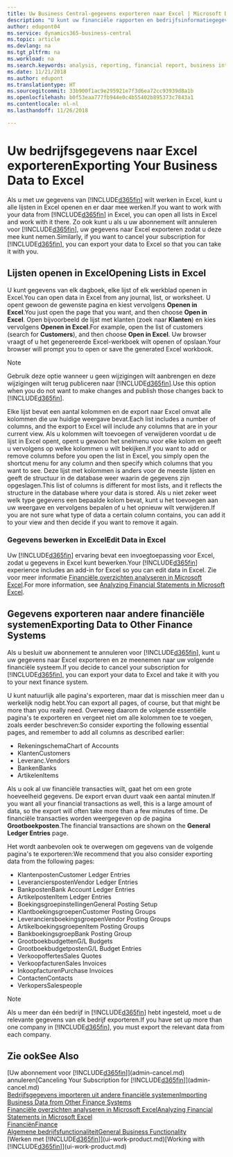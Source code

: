 ```yaml
---
title: Uw Business Central-gegevens exporteren naar Excel | Microsoft Docs
description: "U kunt uw financiële rapporten en bedrijfsinformatiegegevens uit Business Central exporteren naar Excel of uw gegevens in Excel openen."
author: edupont04
ms.service: dynamics365-business-central
ms.topic: article
ms.devlang: na
ms.tgt_pltfrm: na
ms.workload: na
ms.search.keywords: analysis, reporting, financial report, business intelligence, BI, Excel
ms.date: 11/21/2018
ms.author: edupont
ms.translationtype: HT
ms.sourcegitcommit: 33b900f1ac9e295921e7f3d6ea72cc93939d8a1b
ms.openlocfilehash: b0f53eaa777fb944e0c4b55402b895373c7843a1
ms.contentlocale: nl-nl
ms.lasthandoff: 11/26/2018

---
```

# <a name="exporting-your-business-data-to-excel"></a><span data-ttu-id="00a59-103">Uw bedrijfsgegevens naar Excel exporteren</span><span class="sxs-lookup"><span data-stu-id="00a59-103">Exporting Your Business Data to Excel</span></span>
<span data-ttu-id="00a59-104">Als u met uw gegevens van [!INCLUDE[d365fin](includes/d365fin_md.md)] wilt werken in Excel, kunt u alle lijsten in Excel openen en er daar mee werken.</span><span class="sxs-lookup"><span data-stu-id="00a59-104">If you want to work with your data from [!INCLUDE[d365fin](includes/d365fin_md.md)] in Excel, you can open all lists in Excel and work with it there.</span></span> <span data-ttu-id="00a59-105">Zo ook kunt u als u uw abonnement wilt annuleren voor [!INCLUDE[d365fin](includes/d365fin_md.md)], uw gegevens naar Excel exporteren zodat u deze mee kunt nemen.</span><span class="sxs-lookup"><span data-stu-id="00a59-105">Similarly, if you want to cancel your subscription for [!INCLUDE[d365fin](includes/d365fin_md.md)], you can export your data to Excel so that you can take it with you.</span></span>

## <a name="opening-lists-in-excel"></a><span data-ttu-id="00a59-106">Lijsten openen in Excel</span><span class="sxs-lookup"><span data-stu-id="00a59-106">Opening Lists in Excel</span></span>
<span data-ttu-id="00a59-107">U kunt gegevens van elk dagboek, elke lijst of elk werkblad openen in Excel.</span><span class="sxs-lookup"><span data-stu-id="00a59-107">You can open data in Excel from any journal, list, or worksheet.</span></span> <span data-ttu-id="00a59-108">U opent gewoon de gewenste pagina en kiest vervolgens **Openen in Excel**.</span><span class="sxs-lookup"><span data-stu-id="00a59-108">You just open the page that you want, and then choose **Open in Excel**.</span></span> <span data-ttu-id="00a59-109">Open bijvoorbeeld de lijst met klanten (zoek naar **Klanten**) en kies vervolgens **Openen in Excel**.</span><span class="sxs-lookup"><span data-stu-id="00a59-109">For example, open the list of customers (search for **Customers**), and then choose **Open in Excel**.</span></span> <span data-ttu-id="00a59-110">Uw browser vraagt of u het gegenereerde Excel-werkboek wilt openen of opslaan.</span><span class="sxs-lookup"><span data-stu-id="00a59-110">Your browser will prompt you to open or save the generated Excel workbook.</span></span>  

> [!NOTE]
> <span data-ttu-id="00a59-111">Gebruik deze optie wanneer u geen wijzigingen wilt aanbrengen en deze wijzigingen wilt terug publiceren naar [!INCLUDE[d365fin](includes/d365fin_md.md)].</span><span class="sxs-lookup"><span data-stu-id="00a59-111">Use this option when you do not want to make changes and publish those changes back to [!INCLUDE[d365fin](includes/d365fin_md.md)].</span></span>  

<span data-ttu-id="00a59-112">Elke lijst bevat een aantal kolommen en de export naar Excel omvat alle kolommen die uw huidige weergave bevat.</span><span class="sxs-lookup"><span data-stu-id="00a59-112">Each list includes a number of columns, and the export to Excel will include any columns that are in your current view.</span></span> <span data-ttu-id="00a59-113">Als u kolommen wilt toevoegen of verwijderen voordat u de lijst in Excel opent, opent u gewoon het snelmenu voor elke kolom en geeft u vervolgens op welke kolommen u wilt bekijken.</span><span class="sxs-lookup"><span data-stu-id="00a59-113">If you want to add or remove columns before you open the list in Excel, you simply open the shortcut menu for any column and then specify which columns that you want to see.</span></span> <span data-ttu-id="00a59-114">Deze lijst met kolommen is anders voor de meeste lijsten en geeft de structuur in de database weer waarin de gegevens zijn opgeslagen.</span><span class="sxs-lookup"><span data-stu-id="00a59-114">This list of columns is different for most lists, and it reflects the structure in the database where your data is stored.</span></span> <span data-ttu-id="00a59-115">Als u niet zeker weet welk type gegevens een bepaalde kolom bevat, kunt u het toevoegen aan uw weergave en vervolgens bepalen of u het opnieuw wilt verwijderen.</span><span class="sxs-lookup"><span data-stu-id="00a59-115">If you are not sure what type of data a certain column contains, you can add it to your view and then decide if you want to remove it again.</span></span>  

### <a name="edit-data-in-excel"></a><span data-ttu-id="00a59-116">Gegevens bewerken in Excel</span><span class="sxs-lookup"><span data-stu-id="00a59-116">Edit Data in Excel</span></span>
<span data-ttu-id="00a59-117">Uw [!INCLUDE[d365fin](includes/d365fin_md.md)] ervaring bevat een invoegtoepassing voor Excel, zodat u gegevens in Excel kunt bewerken.</span><span class="sxs-lookup"><span data-stu-id="00a59-117">Your [!INCLUDE[d365fin](includes/d365fin_md.md)] experience includes an add-in for Excel so you can edit data in Excel.</span></span> <span data-ttu-id="00a59-118">Zie voor meer informatie [Financiële overzichten analyseren in Microsoft Excel](finance-analyze-excel.md).</span><span class="sxs-lookup"><span data-stu-id="00a59-118">For more information, see [Analyzing Financial Statements in Microsoft Excel](finance-analyze-excel.md).</span></span>  

## <a name="exporting-data-to-other-finance-systems"></a><span data-ttu-id="00a59-119">Gegevens exporteren naar andere financiële systemen</span><span class="sxs-lookup"><span data-stu-id="00a59-119">Exporting Data to Other Finance Systems</span></span>
<span data-ttu-id="00a59-120">Als u besluit uw abonnement te annuleren voor [!INCLUDE[d365fin](includes/d365fin_md.md)], kunt u uw gegevens naar Excel exporteren en ze meenemen naar uw volgende financiële systeem.</span><span class="sxs-lookup"><span data-stu-id="00a59-120">If you decide to cancel your subscription for [!INCLUDE[d365fin](includes/d365fin_md.md)], you can export your data to Excel and take it with you to your next finance system.</span></span>  

<span data-ttu-id="00a59-121">U kunt natuurlijk alle pagina's exporteren, maar dat is misschien meer dan u werkelijk nodig hebt.</span><span class="sxs-lookup"><span data-stu-id="00a59-121">You can export all pages, of course, but that might be more than you really need.</span></span> <span data-ttu-id="00a59-122">Overweeg daarom de volgende essentiële pagina's te exporteren en vergeet niet om alle kolommen toe te voegen, zoals eerder beschreven:</span><span class="sxs-lookup"><span data-stu-id="00a59-122">So consider exporting the following essential pages, and remember to add all columns as described earlier:</span></span>  

* <span data-ttu-id="00a59-123">Rekeningschema</span><span class="sxs-lookup"><span data-stu-id="00a59-123">Chart of Accounts</span></span>  
* <span data-ttu-id="00a59-124">Klanten</span><span class="sxs-lookup"><span data-stu-id="00a59-124">Customers</span></span>  
* <span data-ttu-id="00a59-125">Leveranc.</span><span class="sxs-lookup"><span data-stu-id="00a59-125">Vendors</span></span>  
* <span data-ttu-id="00a59-126">Banken</span><span class="sxs-lookup"><span data-stu-id="00a59-126">Banks</span></span>  
* <span data-ttu-id="00a59-127">Artikelen</span><span class="sxs-lookup"><span data-stu-id="00a59-127">Items</span></span>  

<span data-ttu-id="00a59-128">Als u ook al uw financiële transacties wilt, gaat het om een grote hoeveelheid gegevens. De export ervan duurt vaak een aantal minuten.</span><span class="sxs-lookup"><span data-stu-id="00a59-128">If you want all your financial transactions as well, this is a large amount of data, so the export will often take more than a few minutes of time.</span></span> <span data-ttu-id="00a59-129">De financiële transacties worden weergegeven op de pagina **Grootboekposten**.</span><span class="sxs-lookup"><span data-stu-id="00a59-129">The financial transactions are shown on the **General Ledger Entries** page.</span></span>  

<span data-ttu-id="00a59-130">Het wordt aanbevolen ook te overwegen om gegevens van de volgende pagina's te exporteren:</span><span class="sxs-lookup"><span data-stu-id="00a59-130">We recommend that you also consider exporting data from the following pages:</span></span>  

* <span data-ttu-id="00a59-131">Klantenposten</span><span class="sxs-lookup"><span data-stu-id="00a59-131">Customer Ledger Entries</span></span>  
* <span data-ttu-id="00a59-132">Leveranciersposten</span><span class="sxs-lookup"><span data-stu-id="00a59-132">Vendor Ledger Entries</span></span>  
* <span data-ttu-id="00a59-133">Bankposten</span><span class="sxs-lookup"><span data-stu-id="00a59-133">Bank Account Ledger Entries</span></span>  
* <span data-ttu-id="00a59-134">Artikelposten</span><span class="sxs-lookup"><span data-stu-id="00a59-134">Item Ledger Entries</span></span>  
* <span data-ttu-id="00a59-135">Boekingsgroepinstellingen</span><span class="sxs-lookup"><span data-stu-id="00a59-135">General Posting Setup</span></span>  
* <span data-ttu-id="00a59-136">Klantboekingsgroepen</span><span class="sxs-lookup"><span data-stu-id="00a59-136">Customer Posting Groups</span></span>  
* <span data-ttu-id="00a59-137">Leveranciersboekingsgroepen</span><span class="sxs-lookup"><span data-stu-id="00a59-137">Vendor Posting Groups</span></span>  
* <span data-ttu-id="00a59-138">Artikelboekingsgroepen</span><span class="sxs-lookup"><span data-stu-id="00a59-138">Item Posting Groups</span></span>  
* <span data-ttu-id="00a59-139">Bankboekingsgroep</span><span class="sxs-lookup"><span data-stu-id="00a59-139">Bank Posting Group</span></span>  
* <span data-ttu-id="00a59-140">Grootboekbudgetten</span><span class="sxs-lookup"><span data-stu-id="00a59-140">G/L Budgets</span></span>  
* <span data-ttu-id="00a59-141">Grootboekbudgetposten</span><span class="sxs-lookup"><span data-stu-id="00a59-141">G/L Budget Entries</span></span>  
* <span data-ttu-id="00a59-142">Verkoopoffertes</span><span class="sxs-lookup"><span data-stu-id="00a59-142">Sales Quotes</span></span>  
* <span data-ttu-id="00a59-143">Verkoopfacturen</span><span class="sxs-lookup"><span data-stu-id="00a59-143">Sales Invoices</span></span>  
* <span data-ttu-id="00a59-144">Inkoopfacturen</span><span class="sxs-lookup"><span data-stu-id="00a59-144">Purchase Invoices</span></span>  
* <span data-ttu-id="00a59-145">Contacten</span><span class="sxs-lookup"><span data-stu-id="00a59-145">Contacts</span></span>  
* <span data-ttu-id="00a59-146">Verkopers</span><span class="sxs-lookup"><span data-stu-id="00a59-146">Salespeople</span></span>  

> [!NOTE]  
>   <span data-ttu-id="00a59-147">Als u meer dan één bedrijf in [!INCLUDE[d365fin](includes/d365fin_md.md)] hebt ingesteld, moet u de relevante gegevens van elk bedrijf exporteren.</span><span class="sxs-lookup"><span data-stu-id="00a59-147">If you have set up more than one company in [!INCLUDE[d365fin](includes/d365fin_md.md)], you must export the relevant data from each company.</span></span>

## <a name="see-also"></a><span data-ttu-id="00a59-148">Zie ook</span><span class="sxs-lookup"><span data-stu-id="00a59-148">See Also</span></span>
<span data-ttu-id="00a59-149">[Uw abonnement voor [!INCLUDE[d365fin](includes/d365fin_md.md)]](admin-cancel.md) annuleren</span><span class="sxs-lookup"><span data-stu-id="00a59-149">[Canceling Your Subscription for [!INCLUDE[d365fin](includes/d365fin_md.md)]](admin-cancel.md)</span></span>  
[<span data-ttu-id="00a59-150">Bedrijfsgegevens importeren uit andere financiële systemen</span><span class="sxs-lookup"><span data-stu-id="00a59-150">Importing Business Data from Other Finance Systems</span></span>](across-import-data-configuration-packages.md)  
[<span data-ttu-id="00a59-151">Financiële overzichten analyseren in Microsoft Excel</span><span class="sxs-lookup"><span data-stu-id="00a59-151">Analyzing Financial Statements in Microsoft Excel</span></span>](finance-analyze-excel.md)  
[<span data-ttu-id="00a59-152">Financiën</span><span class="sxs-lookup"><span data-stu-id="00a59-152">Finance</span></span>](finance.md)  
[<span data-ttu-id="00a59-153">Algemene bedrijfsfunctionaliteit</span><span class="sxs-lookup"><span data-stu-id="00a59-153">General Business Functionality</span></span>](ui-across-business-areas.md)  
<span data-ttu-id="00a59-154">[Werken met [!INCLUDE[d365fin](includes/d365fin_md.md)]](ui-work-product.md)</span><span class="sxs-lookup"><span data-stu-id="00a59-154">[Working with [!INCLUDE[d365fin](includes/d365fin_md.md)]](ui-work-product.md)</span></span>  

